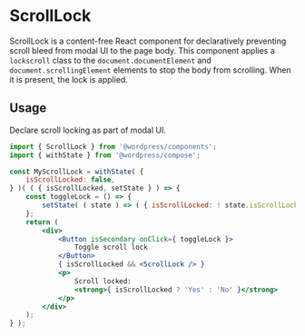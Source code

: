 # ScrollLock

ScrollLock is a content-free React component for declaratively preventing scroll bleed from modal UI to the page body. This component applies a `lockscroll` class to the `document.documentElement` and `document.scrollingElement` elements to stop the body from scrolling. When it is present, the lock is applied.

## Usage

Declare scroll locking as part of modal UI.

```jsx
import { ScrollLock } from '@wordpress/components';
import { withState } from '@wordpress/compose';

const MyScrollLock = withState( {
	isScrollLocked: false,
} )( ( { isScrollLocked, setState } ) => {
	const toggleLock = () => {
		setState( ( state ) => ( { isScrollLocked: ! state.isScrollLocked } ) );
	};
	return (
		<div>
			<Button isSecondary onClick={ toggleLock }>
				Toggle scroll lock
			</Button>
			{ isScrollLocked && <ScrollLock /> }
			<p>
				Scroll locked:
				<strong>{ isScrollLocked ? 'Yes' : 'No' }</strong>
			</p>
		</div>
	);
} );
```
